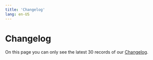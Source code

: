 ```yaml
---
title: 'Changelog'
lang: en-US
---
```


<style scoped lang="scss">
@at-root .hero-content {
  padding: 32px;
}
</style>

# Changelog

On this page you can only see the latest 30 records of our [Changelog](https://github.com/meteosci/vue-maplibre/blob/dev/CHANGELOG.en-US.md).

<VpChangelog />
